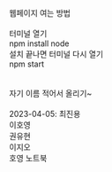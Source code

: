 웹페이지 여는 방법<br><br>
터미널 열기<br>
npm install node<br>
설치 끝나면 터미널 다시 열기<br>
npm start<br><br><br>
자기 이름 적어서 올리기~ <br><br>
2023-04-05: 최진용<br>
이호영<br>
권유현<br>
이지오<br>
호영 노트북<br>
